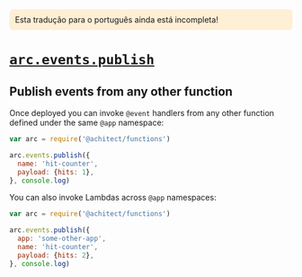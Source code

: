 <div style=background:papayawhip;padding:10px;border-radius:7px;>Esta tradução para o português ainda está incompleta!</div>

# <a id=arc.events.publish href=#arc.events.publish>`arc.events.publish`</a>

## Publish events from any other function

Once deployed you can invoke `@event` handlers from any other function defined under the same `@app` namespace:

```javascript
var arc = require('@achitect/functions')

arc.events.publish({
  name: 'hit-counter',
  payload: {hits: 1},
}, console.log)
```

You can also invoke Lambdas across `@app` namespaces:

```javascript
var arc = require('@achitect/functions')

arc.events.publish({
  app: 'some-other-app',
  name: 'hit-counter',
  payload: {hits: 2},
}, console.log)
```

